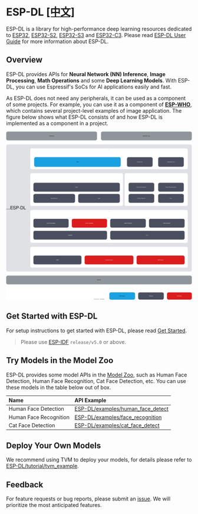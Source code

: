 # ESP-DL [[中文]](./README_cn.md)

ESP-DL is a library for high-performance deep learning resources dedicated to [ESP32](https://www.espressif.com/en/products/socs/esp32), [ESP32-S2](https://www.espressif.com/en/products/socs/esp32-s2), [ESP32-S3](https://www.espressif.com/en/products/socs/esp32-s3) and [ESP32-C3](https://www.espressif.com/en/products/socs/esp32-c3).
Please read [ESP-DL User Guide](https://docs.espressif.com/projects/esp-dl/en/latest/esp32/index.html) for more information about ESP-DL.


## Overview

ESP-DL provides APIs for **Neural Network (NN) Inference**, **Image Processing**, **Math Operations** and some **Deep Learning Models**. With ESP-DL, you can use Espressif's SoCs for AI applications easily and fast.

As ESP-DL does not need any peripherals, it can be used as a component of some projects. For example, you can use it as a component of **[ESP-WHO](https://github.com/espressif/esp-who)**, which contains several project-level examples of image application. The figure below shows what ESP-DL consists of and how ESP-DL is implemented as a component in a project.

<p align="center">
    <img width="%" src="./docs/_static/architecture_en.drawio.svg">
</p>


## Get Started with ESP-DL

For setup instructions to get started with ESP-DL, please read [Get Started](https://docs.espressif.com/projects/esp-dl/en/latest/esp32s3/get-started.html).

> Please use [ESP-IDF](https://github.com/espressif/esp-idf) `release/v5.0` or above.



## Try Models in the Model Zoo

ESP-DL provides some model APIs in the [Model Zoo](./include/model_zoo), such as Human Face Detection, Human Face Recognition, Cat Face Detection, etc. You can use these models in the table below out of box.

| Name                 | API Example                                                  |
| :-------------------- | :------------------------------------------------------------ |
| Human Face Detection | [ESP-DL/examples/human_face_detect](examples/human_face_detect) |
| Human Face Recognition | [ESP-DL/examples/face_recognition](examples/face_recognition)  |
| Cat Face Detection | [ESP-DL/examples/cat_face_detect](examples/cat_face_detect)  |


## Deploy Your Own Models

We recommend using TVM to deploy your models, for details please refer to [ESP-DL/tutorial/tvm_example](tutorial/tvm_example).


## Feedback

For feature requests or bug reports, please submit an [issue](https://github.com/espressif/esp-dl/issues). We will prioritize the most anticipated features.
